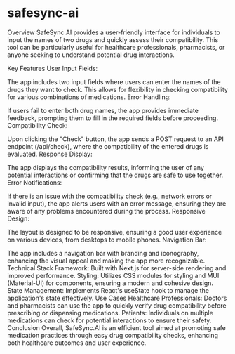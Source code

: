 # safesync-ai

Overview SafeSync.AI provides a user-friendly interface for individuals to input the names of two drugs and quickly assess their compatibility. This tool can be particularly useful for healthcare professionals, pharmacists, or anyone seeking to understand potential drug interactions.

Key Features User Input Fields:

The app includes two input fields where users can enter the names of the drugs they want to check. This allows for flexibility in checking compatibility for various combinations of medications. Error Handling:

If users fail to enter both drug names, the app provides immediate feedback, prompting them to fill in the required fields before proceeding. Compatibility Check:

Upon clicking the "Check" button, the app sends a POST request to an API endpoint (/api/check), where the compatibility of the entered drugs is evaluated. Response Display:

The app displays the compatibility results, informing the user of any potential interactions or confirming that the drugs are safe to use together. Error Notifications:

If there is an issue with the compatibility check (e.g., network errors or invalid input), the app alerts users with an error message, ensuring they are aware of any problems encountered during the process. Responsive Design:

The layout is designed to be responsive, ensuring a good user experience on various devices, from desktops to mobile phones. Navigation Bar:

The app includes a navigation bar with branding and iconography, enhancing the visual appeal and making the app more recognizable. Technical Stack Framework: Built with Next.js for server-side rendering and improved performance. Styling: Utilizes CSS modules for styling and MUI (Material-UI) for components, ensuring a modern and cohesive design. State Management: Implements React's useState hook to manage the application's state effectively. Use Cases Healthcare Professionals: Doctors and pharmacists can use the app to quickly verify drug compatibility before prescribing or dispensing medications. Patients: Individuals on multiple medications can check for potential interactions to ensure their safety. Conclusion Overall, SafeSync.AI is an efficient tool aimed at promoting safe medication practices through easy drug compatibility checks, enhancing both healthcare outcomes and user experience.
